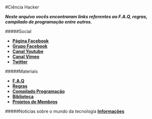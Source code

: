 #Ciência Hacker

***Neste arquivo vocês encontraram links referentes ao F.A.Q, regras, compilado de programação entre outros.***

#####Social
* [**Página Facebook**](https://fb.com/cienciahacker)
* [**Grupo Facebook**](https://fb.com/groups/cienciahacker)
* [**Canal Youtube**](http://goo.gl/gn0or1)
* [**Canal Vimeo**](http://goo.gl/Jb1piO)
* [**Twitter**](https://twitter.com/cienciahacker)

#####Materiais
* [**F.A.Q**](http://goo.gl/gUzSa0)
* [**Regras**](http://goo.gl/7n9CeV)
* [**Compilado Programação**](http://goo.gl/ANacIx)
* [**Biblioteca**](http://goo.gl/blY1d4)
* [**Projetos de Membros**](http://goo.gl/wjlk09)

#####Noticias sobre o mundo da tecnologia
[**Informações**](https://github.com/cienciahacker/index/blob/master/Arquivos/info.md)
